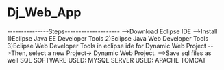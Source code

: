 # Dj_Web_App
---------------Steps--------------------
-->Download Eclipse IDE
-->Install 
1)Eclipse Java EE Developer Tools
2)Eclipse Java Web Developer Tools
3)Eclipse Web Developer Tools
in eclipse ide for Dynamic Web Project
-->Then, select a new Project-> Dynamic Web Project.
-->Save sql files as well
SQL SOFTWARE USED: MYSQL
SERVER USED: APACHE TOMCAT 


